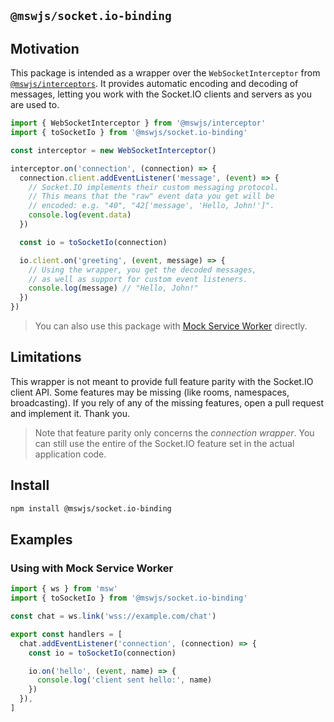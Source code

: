## `@mswjs/socket.io-binding`

## Motivation

This package is intended as a wrapper over the `WebSocketInterceptor` from [`@mswjs/interceptors`](https://github.com/mswjs/interceptors). It provides automatic encoding and decoding of messages, letting you work with the Socket.IO clients and servers as you are used to.

```js
import { WebSocketInterceptor } from '@mswjs/interceptor'
import { toSocketIo } from '@mswjs/socket.io-binding'

const interceptor = new WebSocketInterceptor()

interceptor.on('connection', (connection) => {
  connection.client.addEventListener('message', (event) => {
    // Socket.IO implements their custom messaging protocol.
    // This means that the "raw" event data you get will be
    // encoded: e.g. "40", "42['message', 'Hello, John!']".
    console.log(event.data)
  })

  const io = toSocketIo(connection)

  io.client.on('greeting', (event, message) => {
    // Using the wrapper, you get the decoded messages,
    // as well as support for custom event listeners.
    console.log(message) // "Hello, John!"
  })
})
```

> You can also use this package with [Mock Service Worker](https://github.com/mswjs/msw) directly.

## Limitations

This wrapper is not meant to provide full feature parity with the Socket.IO client API. Some features may be missing (like rooms, namespaces, broadcasting). If you rely of any of the missing features, open a pull request and implement it. Thank you.

> Note that feature parity only concerns the _connection wrapper_. You can still use the entire of the Socket.IO feature set in the actual application code.

## Install

```sh
npm install @mswjs/socket.io-binding
```

## Examples

### Using with Mock Service Worker

```js
import { ws } from 'msw'
import { toSocketIo } from '@mswjs/socket.io-binding'

const chat = ws.link('wss://example.com/chat')

export const handlers = [
  chat.addEventListener('connection', (connection) => {
    const io = toSocketIo(connection)

    io.on('hello', (event, name) => {
      console.log('client sent hello:', name)
    })
  }),
]
```
